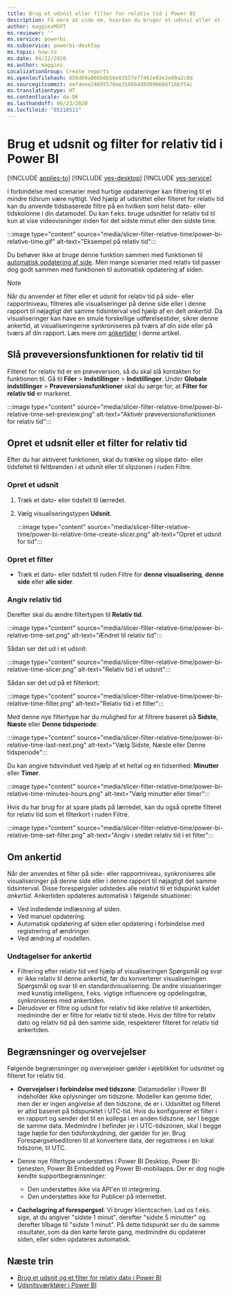 ```yaml
---
title: Brug et udsnit eller filter for relativ tid i Power BI
description: Få mere at vide om, hvordan du bruger et udsnit eller et filter til at begrænse relative tidsintervaller i Power BI.
author: maggiesMSFT
ms.reviewer: ''
ms.service: powerbi
ms.subservice: powerbi-desktop
ms.topic: how-to
ms.date: 04/22/2020
ms.author: maggies
LocalizationGroup: Create reports
ms.openlocfilehash: 056d69a866b0b56e83557e77462e03e3e00a2c8d
ms.sourcegitcommit: eef4eee24695570ae3186b4d8d99660df16bf54c
ms.translationtype: HT
ms.contentlocale: da-DK
ms.lasthandoff: 06/23/2020
ms.locfileid: "85218511"
---
```

# <a name="use-a-relative-time-slicer-and-filter-in-power-bi"></a>Brug et udsnit og filter for relativ tid i Power BI

[!INCLUDE [applies-to](../includes/applies-to.md)] [!INCLUDE [yes-desktop](../includes/yes-desktop.md)] [!INCLUDE [yes-service](../includes/yes-service.md)]

I forbindelse med scenarier med hurtige opdateringer kan filtrering til et mindre tidsrum være nyttigt. Ved hjælp af udsnittet eller filteret for relativ tid kan du anvende tidsbaserede filtre på en hvilken som helst dato- eller tidskolonne i din datamodel. Du kan f.eks. bruge udsnittet for relativ tid til kun at vise videovisninger inden for det sidste minut eller den sidste time. 

:::image type="content" source="media/slicer-filter-relative-time/power-bi-relative-time.gif" alt-text="Eksempel på relativ tid":::

Du behøver ikke at bruge denne funktion sammen med funktionen til [automatisk opdatering af side](../create-reports/desktop-automatic-page-refresh.md). Men mange scenarier med relativ tid passer dog godt sammen med funktionen til automatisk opdatering af siden.  

> [!NOTE]
> Når du anvender et filter eller et udsnit for relativ tid på side- eller rapportniveau, filtreres alle visualiseringer på denne side eller i denne rapport til nøjagtigt det samme tidsinterval ved hjælp af en delt *ankertid*. Da visualiseringer kan have en smule forskellige udførelsestider, sikrer denne ankertid, at visualiseringerne synkroniseres på tværs af din side eller på tværs af din rapport. Læs mere om [ankertider](#understanding-anchor-time) i denne artikel.

## <a name="turn-on-relative-time-preview"></a>Slå prøveversionsfunktionen for relativ tid til

Filteret for relativ tid er en prøveversion, så du skal slå kontakten for funktionen til. Gå til **Filer** > **Indstillinger** > **Indstillinger**. Under **Globale indstillinger** > **Prøveversionsfunktioner** skal du sørge for, at **Filter for relativ tid** er markeret.

:::image type="content" source="media/slicer-filter-relative-time/power-bi-relative-time-set-preview.png" alt-text="Aktivér prøveversionsfunktionen for relativ tid":::

## <a name="create-a-relative-time-slicer-or-filter"></a>Opret et udsnit eller et filter for relativ tid

Efter du har aktiveret funktionen, skal du trække og slippe dato- eller tidsfeltet til feltbrønden i et udsnit eller til slipzonen i ruden Filtre. 

### <a name="create-a-slicer"></a>Opret et udsnit

1. Træk et dato- eller tidsfelt til lærredet.

2. Vælg visualiseringstypen **Udsnit**.

    :::image type="content" source="media/slicer-filter-relative-time/power-bi-relative-time-create-slicer.png" alt-text="Opret et udsnit for tid":::

### <a name="create-a-filter"></a>Opret et filter
 
- Træk et dato- eller tidsfelt til ruden Filtre for **denne visualisering**, **denne side** eller **alle sider**.

### <a name="set-relative-time"></a>Angiv relativ tid 

Derefter skal du ændre filtertypen til **Relativ tid**.

:::image type="content" source="media/slicer-filter-relative-time/power-bi-relative-time-set.png" alt-text="Ændret til relativ tid":::
 
Sådan ser det ud i et udsnit:

:::image type="content" source="media/slicer-filter-relative-time/power-bi-relative-time-slicer.png" alt-text="Relativ tid i et udsnit":::

Sådan ser det ud på et filterkort: 

:::image type="content" source="media/slicer-filter-relative-time/power-bi-relative-time-filter.png" alt-text="Relativ tid i et filter":::
 
Med denne nye filtertype har du mulighed for at filtrere baseret på **Sidste**, **Næste** eller **Denne tidsperiode**: 

:::image type="content" source="media/slicer-filter-relative-time/power-bi-relative-time-last-next.png" alt-text="Vælg Sidste, Næste eller Denne tidsperiode":::
 
Du kan angive tidsvinduet ved hjælp af et heltal og en tidsenhed: **Minutter** eller **Timer**.
 
:::image type="content" source="media/slicer-filter-relative-time/power-bi-relative-time-minutes-hours.png" alt-text="Vælg minutter eller timer":::

Hvis du har brug for at spare plads på lærredet, kan du også oprette filteret for relativ tid som et filterkort i ruden Filtre.

:::image type="content" source="media/slicer-filter-relative-time/power-bi-relative-time-set-filter.png" alt-text="Angiv i stedet relativ tid i et filter":::
 
## <a name="understanding-anchor-time"></a>Om ankertid

Når der anvendes et filter på side- eller rapportniveau, synkroniseres alle visualiseringer på denne side eller i denne rapport til nøjagtigt det samme tidsinterval. Disse forespørgsler udstedes alle relativt til et tidspunkt kaldet *ankertid*. Ankertiden opdateres automatisk i følgende situationer:

- Ved indledende indlæsning af siden.
- Ved manuel opdatering.
- Automatisk opdatering af siden eller opdatering i forbindelse med registrering af ændringer.
- Ved ændring af modellen.

### <a name="anchor-time-exceptions"></a>Undtagelser for ankertid

- Filtrering efter relativ tid ved hjælp af visualiseringen Spørgsmål og svar er ikke relativ til denne ankertid, før du konverterer visualiseringen Spørgsmål og svar til en standardvisualisering. De andre visualiseringer med kunstig intelligens, f.eks. vigtige influencere og opdelingstræ, synkroniseres med ankertiden. 
- Derudover er filtre og udsnit for relativ tid ikke relative til ankertiden, medmindre der er filtre for relativ tid til stede. Hvis der filtre for relativ dato og relativ tid på den samme side, respekterer filteret for relativ tid ankertiden.

## <a name="limitations-and-considerations"></a>Begrænsninger og overvejelser

Følgende begrænsninger og overvejelser gælder i øjeblikket for udsnittet og filteret for relativ tid.

- **Overvejelser i forbindelse med tidszone**: Datamodeller i Power BI indeholder ikke oplysninger om tidszone. Modeller kan gemme tider, men der er ingen angivelse af den tidszone, de er i. Udsnittet og filteret er altid baseret på tidspunktet i UTC-tid. Hvis du konfigurerer et filter i en rapport og sender det til en kollega i en anden tidszone, ser I begge de samme data. Medmindre I befinder jer i UTC-tidszonen, skal I begge tage højde for den tidsforskydning, der gælder for jer. Brug Forespørgselseditoren til at konvertere data, der registreres i en lokal tidszone, til UTC.
- Denne nye filtertype understøttes i Power BI Desktop, Power BI-tjenesten, Power BI Embedded og Power BI-mobilapps. Der er dog nogle kendte supportbegrænsninger:

    - Den understøttes ikke via API'en til integrering.
    - Den understøttes ikke for Publicer på internettet.

- **Cachelagring af forespørgsel**: Vi bruger klientcachen. Lad os f.eks. sige, at du angiver "sidste 1 minut", derefter "sidste 5 minutter" og derefter tilbage til "sidste 1 minut". På dette tidspunkt ser du de samme resultater, som da den kørte første gang, medmindre du opdaterer siden, eller siden opdateres automatisk.

## <a name="next-steps"></a>Næste trin

- [Brug et udsnit og et filter for relativ dato i Power BI](../visuals/desktop-slicer-filter-date-range.md)
- [Udsnitsværktøjer i Power BI](../visuals/power-bi-visualization-slicers.md)

